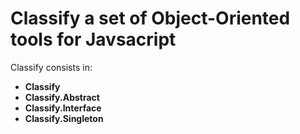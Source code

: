Classify a set of Object-Oriented tools for Javsacript
======================================================

Classify consists in:

* __Classify__
* __Classify.Abstract__
* __Classify.Interface__
* __Classify.Singleton__

